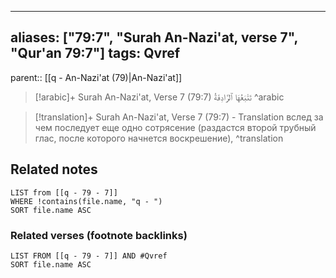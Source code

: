 
---
aliases: ["79:7", "Surah An-Nazi'at, verse 7", "Qur'an 79:7"]
tags: Qvref
---

parent:: [[q - An-Nazi'at (79)|An-Nazi'at]]

> [!arabic]+ Surah An-Nazi'at, Verse 7 (79:7)
> <span class="quran-arabic">تَتْبَعُهَا ٱلرَّادِفَةُ</span>
^arabic

> [!translation]+ Surah An-Nazi'at, Verse 7 (79:7) - Translation
> вслед за чем последует еще одно сотрясение (раздастся второй трубный глас, после которого начнется воскрешение),
^translation



## Related notes
```dataview
LIST from [[q - 79 - 7]]
WHERE !contains(file.name, "q - ")
SORT file.name ASC
```

### Related verses (footnote backlinks)
```dataview
LIST FROM [[q - 79 - 7]] AND #Qvref
SORT file.name ASC
```

